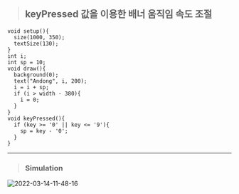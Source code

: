 > ## keyPressed 값을 이용한 배너 움직임 속도 조절
```processing
void setup(){
  size(1000, 350);
  textSize(130);
}
int i;
int sp = 10;
void draw(){
  background(0);
  text("Andong", i, 200);
  i = i + sp;
  if (i > width - 380){
    i = 0;
  }
}
void keyPressed(){
  if (key >= '0' || key <= '9'){
    sp = key - '0';
  }
}

```
---
> ### Simulation
![2022-03-14-11-48-16](https://user-images.githubusercontent.com/50895677/158096547-acc3b85d-90b9-411e-9b45-0e42f56a6a0b.gif)
